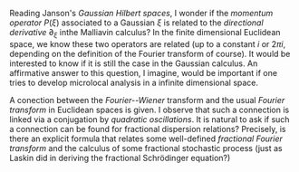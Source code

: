 Reading Janson's _Gaussian Hilbert spaces_, I wonder if the _momentum operator_ $P(\xi)$ associated to a Gaussian $\xi$ is related to the _directional derivative_ $\partial_\xi$ inthe Malliavin calculus?
In the finite dimensional Euclidean space, we know these two operators are related (up to a constant $i$ or $2\pi i$, depending on the definition of the Fourier transform of course). It would be interested to know if it is still the case in the Gaussian calculus.
An affirmative answer to this question, I imagine, would be important if one tries to develop microlocal analysis in a infinite dimensional space.

A conection between the _Fourier--Wiener_ transform and the usual _Fourier transform_ in Euclidean spaces is given. I observe that such a connection is linked via a conjugation by _quadratic oscillations_. It is natural to ask if such a connection can be found for fractional dispersion relations? Precisely, is there an explicit formula that relates some well-defined _fractional Fourier transform_ and the calculus of some fractional stochastic process (just as Laskin did in deriving the fractional Schrödinger equation?)